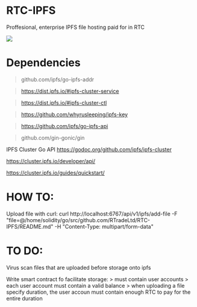 # RTC-IPFS
Proffesional, enterprise IPFS file hosting paid for in RTC

![](https://i.imgflip.com/29m9ch.jpg)


# Dependencies

> github.com/ipfs/go-ipfs-addr

> https://dist.ipfs.io/#ipfs-cluster-service

> https://dist.ipfs.io/#ipfs-cluster-ctl

> https://github.com/whyrusleeping/ipfs-key

> https://github.com/ipfs/go-ipfs-api

> github.com/gin-gonic/gin

IPFS Cluster Go API https://godoc.org/github.com/ipfs/ipfs-cluster

https://cluster.ipfs.io/developer/api/

https://cluster.ipfs.io/guides/quickstart/


# HOW TO:

Upload file with curl:
curl http://localhost:6767/api/v1/ipfs/add-file -F "file=@/home/solidity/go/src/github.com/RTradeLtd/RTC-IPFS/README.md" -H "Content-Type: multipart/form-data"


# TO DO:

Virus scan files that are uploaded before storage onto ipfs

Write smart contract fo facilitate storage:
    > must contain user accounts
        > each user account must contain a valid balance
        > when uploading a file specify duration, the user accoun must contain enough RTC to pay for the entire duration